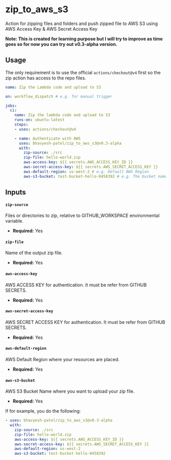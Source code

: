 # zip_to_aws_s3

Action for zipping files and folders and push zipped file to AWS S3 using AWS Access Key & AWS Secret Access Key

**Note: This is created for learning purpose but I will try to improve as time goes so for now you can try out v0.3-alpha version.**

## Usage

The only requirement is to use the official `actions/checkout@v4` first so the zip action has access to the repo files.

```yaml
name: Zip the Lambda code and upload to S3

on: workflow_dispatch # e.g. for manual trigger

jobs:
  ci:
    name: Zip the lambda code and upload to S3
    runs-on: ubuntu-latest
    steps:
    - uses: actions/checkout@v4

    - name: Authenticate with AWS
      uses: bhavyesh-patel/zip_to_aws_s3@v0.3-alpha
      with:
        zip-source: ./src
        zip-file: hello-world.zip
        aws-access-key: ${{ secrets.AWS_ACCESS_KEY_ID }}
        aws-secret-access-key: ${{ secrets.AWS_SECRET_ACCESS_KEY }}
        aws-default-region: us-west-2 # e.g. Default AWS Region
        aws-s3-bucket: test-bucket-hello-0458392 # e.g. The bucket name where you want to upload
```
## Inputs

#### `zip-source`

Files or directories to zip, relative to GITHUB_WORKSPACE environmental variable.

- **Required:** Yes

#### `zip-file`

Name of the output zip file.

- **Required:** Yes

#### `aws-access-key`

AWS ACCESS KEY for authentication. It must be refer from GITHUB SECRETS.

- **Required:** Yes

#### `aws-secret-access-key`

AWS SECRET ACCESS KEY for authentication. It must be refer from GITHUB SECRETS.

- **Required:** Yes

#### `aws-default-region`

AWS Default Region where your resources are placed.

- **Required:** Yes

#### `aws-s3-bucket`

AWS S3 Bucket Name where you want to upload your zip file.

- **Required:** Yes

If for example, you do the following:

```yaml
- uses: bhavyesh-patel/zip_to_aws_s3@v0.3-alpha
  with:
    zip-source: ./src
    zip-file: hello-world.zip
    aws-access-key: ${{ secrets.AWS_ACCESS_KEY_ID }}
    aws-secret-access-key: ${{ secrets.AWS_SECRET_ACCESS_KEY }}
    aws-default-region: us-west-2
    aws-s3-bucket: test-bucket-hello-0458392
```